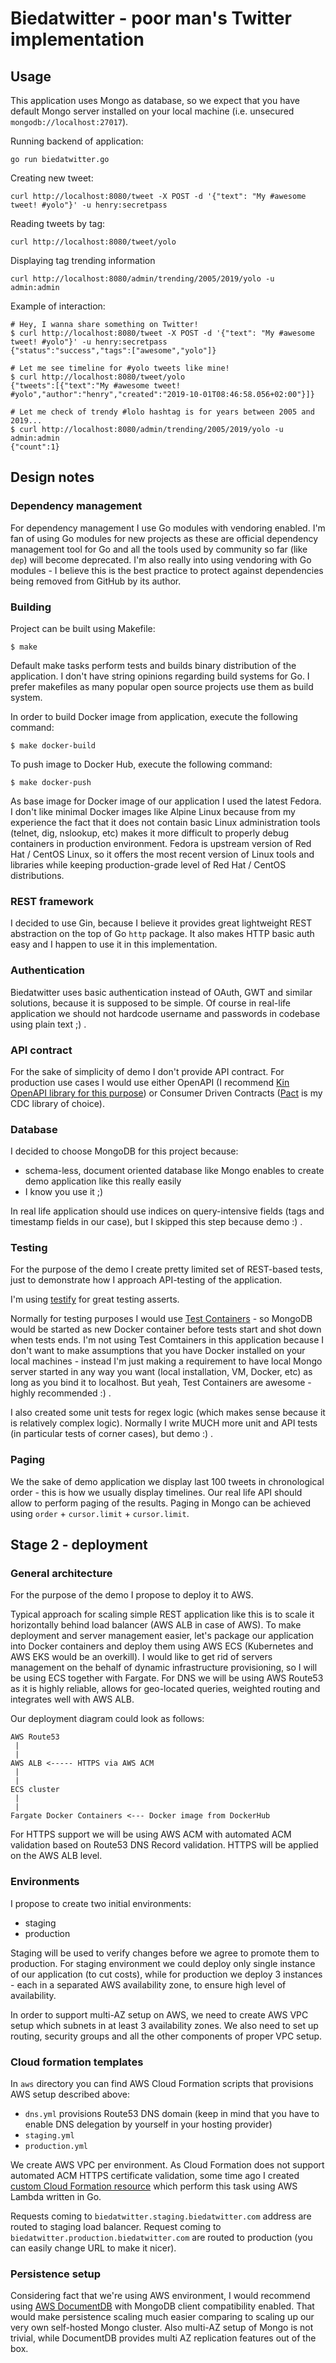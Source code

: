 # Biedatwitter - poor man's Twitter implementation

## Usage

This application uses Mongo as database, so we expect that you have default Mongo server installed on your local
 machine (i.e. unsecured `mongodb://localhost:27017`).

Running backend of application:

    go run biedatwitter.go
    
Creating new tweet:

    curl http://localhost:8080/tweet -X POST -d '{"text": "My #awesome tweet! #yolo"}' -u henry:secretpass
    
Reading tweets by tag:

    curl http://localhost:8080/tweet/yolo

Displaying tag trending information

    curl http://localhost:8080/admin/trending/2005/2019/yolo -u admin:admin

Example of interaction:

```
# Hey, I wanna share something on Twitter!
$ curl http://localhost:8080/tweet -X POST -d '{"text": "My #awesome tweet! #yolo"}' -u henry:secretpass
{"status":"success","tags":["awesome","yolo"]}

# Let me see timeline for #yolo tweets like mine!
$ curl http://localhost:8080/tweet/yolo
{"tweets":[{"text":"My #awesome tweet! #yolo","author":"henry","created":"2019-10-01T08:46:58.056+02:00"}]}

# Let me check of trendy #lolo hashtag is for years between 2005 and 2019...
$ curl http://localhost:8080/admin/trending/2005/2019/yolo -u admin:admin
{"count":1}
```

## Design notes

### Dependency management

For dependency management I use Go modules with vendoring enabled. I'm fan of using Go modules for new projects as these
are official dependency management tool for Go and all the tools used by community so far (like `dep`) will become deprecated.
I'm also really into using vendoring with Go modules - I believe this is the best practice to protect against dependencies
being removed from GitHub by its author.  

### Building

Project can be built using Makefile:

    $ make
    
Default make tasks perform tests and builds binary distribution of the application. I don't have string opinions regarding
build systems for Go. I prefer makefiles as many popular open source projects use them as build system.

In order to build Docker image from application, execute the following command:

    $ make docker-build
    
To push image to Docker Hub, execute the following command:   

    $ make docker-push

As base image for Docker image of our application I used the latest Fedora. I don't like minimal Docker images like
Alpine Linux because from my experience the fact that it does not contain basic Linux administration tools (telnet, dig,
nslookup, etc) makes it more difficult to properly debug containers in production environment. Fedora is upstream version
of Red Hat / CentOS Linux, so it offers the most recent version of Linux tools and libraries while keeping production-grade 
level of Red Hat / CentOS distributions. 

### REST framework

I decided to use Gin, because I believe it provides great lightweight REST abstraction on the top of Go `http` package.
It also makes HTTP basic auth easy and I happen to use it in this implementation.

### Authentication

Biedatwitter uses basic authentication instead of OAuth, GWT and similar solutions, because it is supposed to be simple.
Of course in real-life application we should not hardcode username and passwords in codebase using plain text ;) .

### API contract

For the sake of simplicity of demo I don't provide API contract. For production use cases I would use either 
OpenAPI (I recommend [Kin OpenAPI library for this purpose](https://github.com/getkin/kin-openapi)) or
Consumer Driven Contracts ([Pact](https://github.com/pact-foundation/pact-go) is my CDC library of choice).

### Database

I decided to choose MongoDB for this project because:
- schema-less, document oriented database like Mongo enables to create demo application like this really easily
- I know you use it ;)

In real life application should use indices on query-intensive fields (tags and timestamp fields in our case), but I
skipped this step because demo :) .  

### Testing

For the purpose of the demo I create pretty limited set of REST-based tests, just to demonstrate how I approach API-testing
of the application.

I'm using [testify](https://github.com/stretchr/testify) for great testing asserts. 

Normally for
testing purposes I would use [Test Containers](https://www.testcontainers.org/) - so MongoDB would be started as new
Docker container before tests start and shot down when tests ends. I'm not using Test Comtainers in this application
because I don't want to make assumptions that you have Docker installed on your local machines - instead I'm just 
making a requirement to have local Mongo server started in any way you want (local installation, VM, Docker, etc) as
long as you bind it to localhost. But yeah, Test Containers are awesome - highly recommended :) . 

I also created some unit tests for regex logic (which makes sense because it is relatively complex logic). Normally I 
write MUCH more unit and API tests (in particular tests of corner cases), but demo :) .

### Paging

We the sake of demo application we display last 100 tweets in chronological order - this is how we usually display timelines. 
Our real life API should allow to perform paging of the results. Paging in Mongo can be achieved using 
`order` + `cursor.limit` + `cursor.limit`.

## Stage 2 - deployment

### General architecture

For the purpose of the demo I propose to deploy it to AWS.

Typical approach for scaling simple REST application like this is to scale it horizontally behind load balancer 
(AWS ALB in case of AWS). To make deployment and server management easier, let's package our application into
Docker containers and deploy them using AWS ECS (Kubernetes and AWS EKS would be an overkill). I would like to get rid 
of servers management on the behalf of dynamic infrastructure provisioning, so I will be using ECS together with Fargate.
For DNS we will be using AWS Route53 as it is highly reliable, allows for geo-located queries, weighted routing and 
integrates well with AWS ALB.

Our deployment diagram could look as follows:

```
AWS Route53
 |
 |
AWS ALB <----- HTTPS via AWS ACM
 |
 |
ECS cluster
 |
 |
Fargate Docker Containers <--- Docker image from DockerHub 
```

For HTTPS support we will be using AWS ACM with automated ACM validation based on Route53 DNS Record validation. HTTPS
will be applied on the AWS ALB level.

### Environments

I propose to create two initial environments:
- staging
- production

Staging will be used to verify changes before we agree to promote them to production. For staging environment we could
deploy only single instance of our application (to cut costs), while for production we deploy 3 instances - each in a separated AWS 
availability zone, to ensure high level of availability.

In order to support multi-AZ setup on AWS, we need to create AWS VPC setup which subnets in at least 3 availability zones.
We also need to set up routing, security groups and all the other components of proper VPC setup. 

### Cloud formation templates

In `aws` directory you can find AWS Cloud Formation scripts that provisions AWS setup described above:

- `dns.yml` provisions Route53 DNS domain (keep in mind that you have to enable DNS delegation by yourself in your hosting provider)
- `staging.yml`
- `production.yml`

We create AWS VPC per environment. As Cloud Formation does not support automated ACM HTTPS certificate validation, some
time ago I created [custom Cloud Formation resource](https://github.com/hekonsek/cloudformation-certificate) which
perform this task using AWS Lambda written in Go.

Requests coming to `biedatwitter.staging.biedatwitter.com` address are routed to staging load balancer. Request
coming to `biedatwitter.production.biedatwitter.com` are routed to production (you can easily change URL to make it nicer).   

### Persistence setup

Considering fact that we're using AWS environment, I would recommend using [AWS DocumentDB](https://aws.amazon.com/documentdb/)
with MongoDB client compatibility enabled. That would make persistence scaling much easier comparing to scaling up
our very own self-hosted Mongo cluster. Also multi-AZ setup of Mongo is not trivial, while DocumentDB provides
multi AZ replication features out of the box.